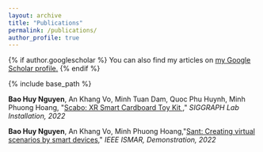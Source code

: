 ```yaml
---
layout: archive
title: "Publications"
permalink: /publications/
author_profile: true
---
```


{% if author.googlescholar %}
  You can also find my articles on <u><a href="{{author.googlescholar}}">my Google Scholar profile</a>.</u>
{% endif %}

{% include base_path %}

**Bao Huy Nguyen**, An Khang Vo, Minh Tuan Dam, Quoc Phu Huynh, Minh Phuong Hoang,
"[Scabo: XR Smart Cardboard Toy Kit
](https://dl.acm.org/doi/10.1145/3532725.3535586)," *SIGGRAPH Lab Installation, 2022*

**Bao Huy Nguyen**, An Khang Vo, Minh Phuong Hoang,"[Sant: Creating virtual scenarios by smart devices](https://drive.google.com/file/d/1ADefYquuwyUcDWK3Tgv5VJhcjKehDiOs/view?usp=sharing)," *IEEE ISMAR, Demonstration, 2022*
